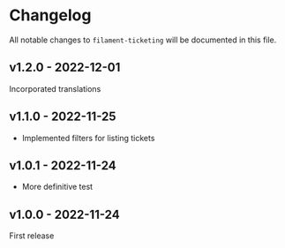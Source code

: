 # Changelog

All notable changes to `filament-ticketing` will be documented in this file.

## v1.2.0 - 2022-12-01

Incorporated translations

## v1.1.0 - 2022-11-25

- Implemented filters for listing tickets

## v1.0.1 - 2022-11-24

- More definitive test

## v1.0.0 - 2022-11-24

First release
